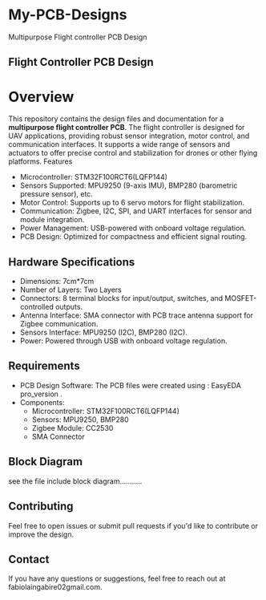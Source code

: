 # My-PCB-Designs
Multipurpose Flight controller PCB Design 

## Flight Controller PCB Design
 # Overview
This repository contains the design files and documentation for a **multipurpose flight controller PCB**. The flight controller is designed for UAV applications, providing robust sensor integration, motor control, and communication interfaces. It supports a wide range of sensors and actuators to offer precise control and stabilization for drones or other flying platforms.
Features
- Microcontroller: STM32F100RCT6(LQFP144)
- Sensors Supported: MPU9250 (9-axis IMU), BMP280 (barometric pressure sensor), etc.
- Motor Control: Supports up to 6 servo motors for flight stabilization.
- Communication: Zigbee, I2C, SPI, and UART interfaces for sensor and module integration.
- Power Management: USB-powered with onboard voltage regulation.
- PCB Design: Optimized for compactness and efficient signal routing.

## Hardware Specifications
- Dimensions: 7cm*7cm
- Number of Layers: Two Layers
- Connectors: 8 terminal blocks for input/output, switches, and MOSFET-controlled outputs.
- Antenna Interface: SMA connector with PCB trace antenna support for Zigbee communication.
- Sensors Interface: MPU9250 (I2C), BMP280 (I2C).
- Power: Powered through USB with onboard voltage regulation.
## Requirements
- PCB Design Software: The PCB files were created using : EasyEDA pro_version .
- Components: 
  - Microcontroller: STM32F100RCT6(LQFP144)
  - Sensors: MPU9250, BMP280
  - Zigbee Module: CC2530
  - SMA Connector

## Block Diagram
see the file include block diagram...........
## Contributing
Feel free to open issues or submit pull requests if you'd like to contribute or improve the design.
## Contact
If you have any questions or suggestions, feel free to reach out at fabiolaingabire02gmail.com.



